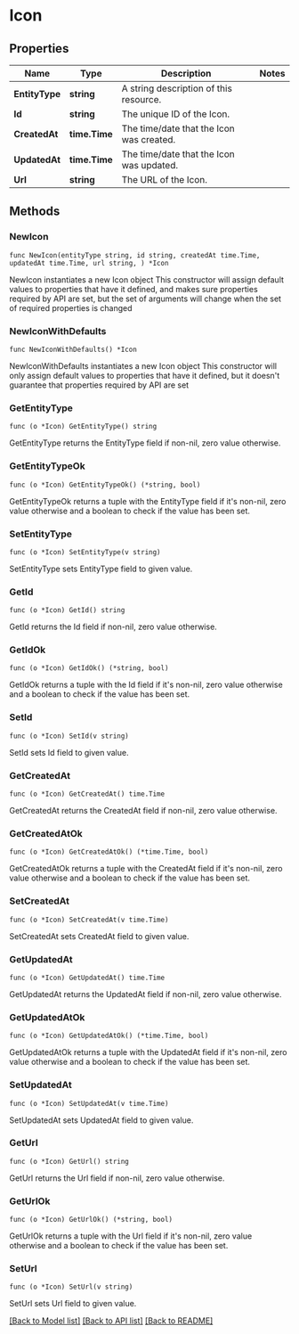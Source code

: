 # Icon

## Properties

Name | Type | Description | Notes
------------ | ------------- | ------------- | -------------
**EntityType** | **string** | A string description of this resource. | 
**Id** | **string** | The unique ID of the Icon. | 
**CreatedAt** | **time.Time** | The time/date that the Icon was created. | 
**UpdatedAt** | **time.Time** | The time/date that the Icon was updated. | 
**Url** | **string** | The URL of the Icon. | 

## Methods

### NewIcon

`func NewIcon(entityType string, id string, createdAt time.Time, updatedAt time.Time, url string, ) *Icon`

NewIcon instantiates a new Icon object
This constructor will assign default values to properties that have it defined,
and makes sure properties required by API are set, but the set of arguments
will change when the set of required properties is changed

### NewIconWithDefaults

`func NewIconWithDefaults() *Icon`

NewIconWithDefaults instantiates a new Icon object
This constructor will only assign default values to properties that have it defined,
but it doesn't guarantee that properties required by API are set

### GetEntityType

`func (o *Icon) GetEntityType() string`

GetEntityType returns the EntityType field if non-nil, zero value otherwise.

### GetEntityTypeOk

`func (o *Icon) GetEntityTypeOk() (*string, bool)`

GetEntityTypeOk returns a tuple with the EntityType field if it's non-nil, zero value otherwise
and a boolean to check if the value has been set.

### SetEntityType

`func (o *Icon) SetEntityType(v string)`

SetEntityType sets EntityType field to given value.


### GetId

`func (o *Icon) GetId() string`

GetId returns the Id field if non-nil, zero value otherwise.

### GetIdOk

`func (o *Icon) GetIdOk() (*string, bool)`

GetIdOk returns a tuple with the Id field if it's non-nil, zero value otherwise
and a boolean to check if the value has been set.

### SetId

`func (o *Icon) SetId(v string)`

SetId sets Id field to given value.


### GetCreatedAt

`func (o *Icon) GetCreatedAt() time.Time`

GetCreatedAt returns the CreatedAt field if non-nil, zero value otherwise.

### GetCreatedAtOk

`func (o *Icon) GetCreatedAtOk() (*time.Time, bool)`

GetCreatedAtOk returns a tuple with the CreatedAt field if it's non-nil, zero value otherwise
and a boolean to check if the value has been set.

### SetCreatedAt

`func (o *Icon) SetCreatedAt(v time.Time)`

SetCreatedAt sets CreatedAt field to given value.


### GetUpdatedAt

`func (o *Icon) GetUpdatedAt() time.Time`

GetUpdatedAt returns the UpdatedAt field if non-nil, zero value otherwise.

### GetUpdatedAtOk

`func (o *Icon) GetUpdatedAtOk() (*time.Time, bool)`

GetUpdatedAtOk returns a tuple with the UpdatedAt field if it's non-nil, zero value otherwise
and a boolean to check if the value has been set.

### SetUpdatedAt

`func (o *Icon) SetUpdatedAt(v time.Time)`

SetUpdatedAt sets UpdatedAt field to given value.


### GetUrl

`func (o *Icon) GetUrl() string`

GetUrl returns the Url field if non-nil, zero value otherwise.

### GetUrlOk

`func (o *Icon) GetUrlOk() (*string, bool)`

GetUrlOk returns a tuple with the Url field if it's non-nil, zero value otherwise
and a boolean to check if the value has been set.

### SetUrl

`func (o *Icon) SetUrl(v string)`

SetUrl sets Url field to given value.



[[Back to Model list]](../README.md#documentation-for-models) [[Back to API list]](../README.md#documentation-for-api-endpoints) [[Back to README]](../README.md)


